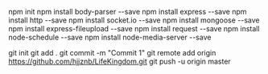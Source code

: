 npm init
npm install body-parser --save
npm install express --save
npm install http --save
npm install socket.io --save
npm install mongoose --save
npm install express-fileupload --save
npm install request --save
npm install node-schedule --save
npm install node-media-server --save

git init
git add .
git commit -m "Commit 1"
git remote add origin https://github.com/hjjznb/LifeKingdom.git
git push -u origin master
